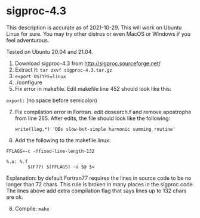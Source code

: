 # sigproc-4.3

This description is accurate as of 2021-10-29. This will work on Ubuntu Linux for sure. You may try other distros or even MacOS or Windows if you feel adventurous.
 
Tested on Ubuntu 20.04 and 21.04.

1. Download sigproc-4.3 from http://sigproc.sourceforge.net/
2. Extract it: `tar zxvf sigproc-4.3.tar.gz`
4. `export OSTYPE=linux`
5. ./configure
6. Fix error in makefile. Edit makefile line 452 should look like this:

```export:``` (no space before semicolon)

7. Fix compilation error in Fortran. edit dosearch.f and remove apostrophe from line 265. After edits, the file should look like the following:

   ```write(llog,*) 'DBs slow-but-simple harmonic summing routine'```
   
8. Add the following to the makefile.linux:

```
FFLAGS=-c -ffixed-line-length-132

%.o: %.f
		$(F77) $(FFLAGS) -o $@ $<
```

Explanation: by default Fortran77 requires the lines in source code to be no longer than 72 chars. This rule is broken in many places in the sigproc code.
The lines above add extra compilation flag that says lines up to 132 chars are ok.

8. Compile: `make`

